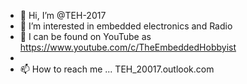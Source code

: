 - 👋 Hi, I’m @TEH-2017
- 👀 I’m interested in embedded electronics and Radio
- 🌱 I can be found on YouTube as https://www.youtube.com/c/TheEmbeddedHobbyist
- 
- 📫 How to reach me ... TEH_20017.outlook.com

<!---
TEH-2017/TEH-2017 is a ✨ special ✨ repository because its `README.md` (this file) appears on your GitHub profile.
You can click the Preview link to take a look at your changes.
--->
